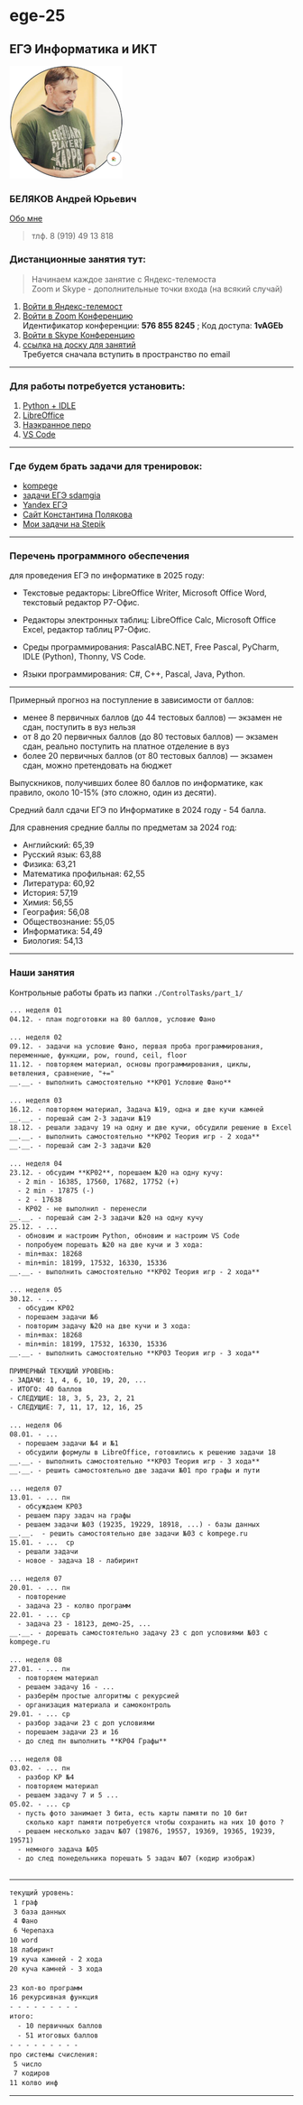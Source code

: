 # ege-25

## ЕГЭ Информатика и ИКТ  

![Беляков АЮ](./avatar_.png)  

### БЕЛЯКОВ Андрей Юрьевич  

[Обо мне](https://permcoding.github.io/)  

> тлф. 8 (919) 49 13 818  

### Дистанционные занятия тут:  

> Начинаем каждое занятие с Яндекс-телемоста  
> Zoom и Skype - дополнительные точки входа (на всякий случай)  

1. [Войти в Яндекс-телемост](https://telemost.yandex.ru/j/05787508074338)  
2. [Войти в Zoom Конференцию](https://us04web.zoom.us/j/5768558245?pwd=onF4geABMahDkPwjSZoWd2tXZRS0rm.1)  
   Идентификатор конференции: **576 855 8245** ;  Код доступа: **1vAGEb**  
3. [Войти в Skype Конференцию](https://join.skype.com/invite/pquO5j6tFO0g)  
4. [ссылка на доску для занятий](https://flip-chart.ru/app/board?spaceId=01JENM6H7JX24TTWX3VDA8N5H1&teamId=01JENM6HA3Y0K0V7JP2DS59572&flipId=01JENM9B9XH7APN21H682ZV2JF)  
   Требуется сначала вступить в пространство по email  

---  

### Для работы потребуется установить:  

1. [Python + IDLE](https://www.python.org/downloads/)  
2. [LibreOffice](https://www.libreoffice.org/download/download-libreoffice/)  
3. [Наэкранное перо](https://mega.nz/file/YMY2XKRb#vzrBEkSBRx7PhH3Bi5rsrgKXkph_eKDTswUo5rTkC9s)  
4. [VS Code](https://code.visualstudio.com/)  

---  

### Где будем брать задачи для тренировок:  

* [kompege](https://kompege.ru/)  
* [задачи ЕГЭ sdamgia](https://inf-ege.sdamgia.ru/)  
* [Yandex ЕГЭ](https://education.yandex.ru/ege?utm_source=platform&utm_medium=partner&utm_campaign=ege&utm_content=cege_link_kabanov&utm_term=20231101)  
* [Сайт Константина Полякова](https://kpolyakov.spb.ru/school/ege/tests.htm)  
* [Мои задачи на Stepik](https://stepik.org/course/63529/syllabus)  

---  

### Перечень программного обеспечения  

для проведения ЕГЭ по информатике в 2025 году:  

- Текстовые редакторы: LibreOffice Writer, Microsoft Office Word, текстовый редактор Р7-Офис.  

- Редакторы электронных таблиц: LibreOffice Calc, Microsoft Office Excel, редактор таблиц Р7-Офис.  

- Среды программирования: PascalABC.NET, Free Pascal, PyCharm, IDLE (Python), Thonny, VS Code.  

- Языки программирования: C#, C++, Pascal, Java, Python.  

---  

Примерный прогноз на поступление в зависимости от баллов:  

- менее 8 первичных баллов (до 44 тестовых баллов) — экзамен не сдан, поступить в вуз нельзя  
- от 8 до 20 первичных баллов (до 80 тестовых баллов) — экзамен сдан, реально поступить на платное отделение в вуз  
- более 20 первичных баллов (от 80 тестовых баллов) — экзамен сдан, можно претендовать на бюджет  

Выпускников, получивших более 80 баллов по информатике, как правило, около 10-15% (это сложно, один из десяти).  

Средний балл сдачи ЕГЭ по Информатике в 2024 году - 54 балла.  

Для сравнения средние баллы по предметам за 2024 год:  

- Английский: 65,39  
- Русский язык: 63,88  
- Физика: 63,21  
- Математика профильная: 62,55  
- Литература: 60,92  
- История: 57,19  
- Химия: 56,55  
- География: 56,08  
- Обществознание: 55,05  
- Информатика: 54,49  
- Биология: 54,13  

---  

### Наши занятия  

Контрольные работы брать из папки `./ControlTasks/part_1/`  

```
... неделя 01  
04.12. - план подготовки на 80 баллов, условие Фано  

... неделя 02  
09.12. - задачи на условие Фано, первая проба программирования, переменные, функции, pow, round, ceil, floor  
11.12. - повторяем материал, основы программирования, циклы, ветвления, сравнение, "+="  
__.__. - выполнить самостоятельно **КР01 Условие Фано**  

... неделя 03  
16.12. - повторяем материал, Задача №19, одна и две кучи камней  
__.__. - порешай сам 2-3 задачи №19  
18.12. - решали задачу 19 на одну и две кучи, обсудили решение в Excel  
__.__. - выполнить самостоятельно **КР02 Теория игр - 2 хода**  
__.__. - порешай сам 2-3 задачи №20  

... неделя 04  
23.12. - обсудим **КР02**, порешаем №20 на одну кучу:  
  - 2 min - 16385, 17560, 17682, 17752 (+)  
  - 2 min - 17875 (-)  
  - 2 - 17638  
  - КР02 - не выполнил - перенесли  
__.__. - порешай сам 2-3 задачи №20 на одну кучу  
25.12. - ...  
  - обновим и настроим Python, обновим и настроим VS Code  
  - попробуем порешать №20 на две кучи и 3 хода:  
  - min+max: 18268  
  - min+min: 18199, 17532, 16330, 15336  
__.__. - выполнить самостоятельно **КР02 Теория игр - 2 хода**  
  
... неделя 05  
30.12. - ...  
  - обсудим КР02  
  - порешаем задачи №6  
  - повторим задачу №20 на две кучи и 3 хода:  
  - min+max: 18268  
  - min+min: 18199, 17532, 16330, 15336  
__.__. - выполнить самостоятельно **КР03 Теория игр - 3 хода**  

ПРИМЕРНЫЙ ТЕКУЩИЙ УРОВЕНЬ:  
- ЗАДАЧИ: 1, 4, 6, 10, 19, 20, ...  
- ИТОГО: 40 баллов  
- СЛЕДУЩИЕ: 18, 3, 5, 23, 2, 21  
- СЛЕДУЩИЕ: 7, 11, 17, 12, 16, 25  

... неделя 06  
08.01. - ...  
  - порешаем задачи №4 и №1  
  - обсудили формулы в LibreOffice, готовились к решению задачи 18  
__.__. - выполнить самостоятельно **КР03 Теория игр - 3 хода**  
__.__. - решить самостоятельно две задачи №01 про графы и пути  

... неделя 07  
13.01. - ... пн  
  - обсуждаем КР03  
  - решаем пару задач на графы  
  - решаем задачи №03 (19235, 19229, 18918, ...) - базы данных  
__.__.  - решить самостоятельно две задачи №03 c kompege.ru  
15.01. - ...  ср  
  - решали задачи  
  - новое - задача 18 - лабиринт  

... неделя 07  
20.01. - ... пн  
  - повторение  
  - задача 23 - колво программ  
22.01. - ... ср  
  - задача 23 - 18123, демо-25, ...
__.__. - дорешать самостоятельно задачу 23 с доп условиями №03 c kompege.ru  

... неделя 08  
27.01. - ... пн  
  - повторяем материал  
  - решаем задачу 16 - ...  
  - разберём простые алгоритмы с рекурсией  
  - организация материала и самоконтроль  
29.01. - ... ср  
  - разбор задачи 23 с доп условиями  
  - порешаем задачи 23 и 16  
  - до след пн выполнить **КР04 Графы**  

... неделя 08  
03.02. - ... пн  
  - разбор КР №4  
  - повторяем материал  
  - решаем задачу 7 и 5 ...  
05.02. - ... ср  
  - пусть фото занимает 3 бита, есть карты памяти по 10 бит  
    сколько карт памяти потребуется чтобы сохранить на них 10 фото ?  
  - решаем несколько задач №07 (19876, 19557, 19369, 19365, 19239, 19571)  
  - немного задача №05  
  - до след понедельника порешать 5 задач №07 (кодир изображ)  
 
```

---  

```txt
текущий уровень:
 1 граф
 3 база данных
 4 Фано
 6 Черепаха
10 word
18 лабиринт
19 куча камней - 2 хода
20 куча камней - 3 хода

23 кол-во программ
16 рекурсивная функция
- - - - - - - - - 
итого:  
  - 10 первичных баллов
  - 51 итоговых баллов
- - - - - - - - - 
про системы счисления:
 5 число
 7 кодиров 
11 колво инф

```

---  
